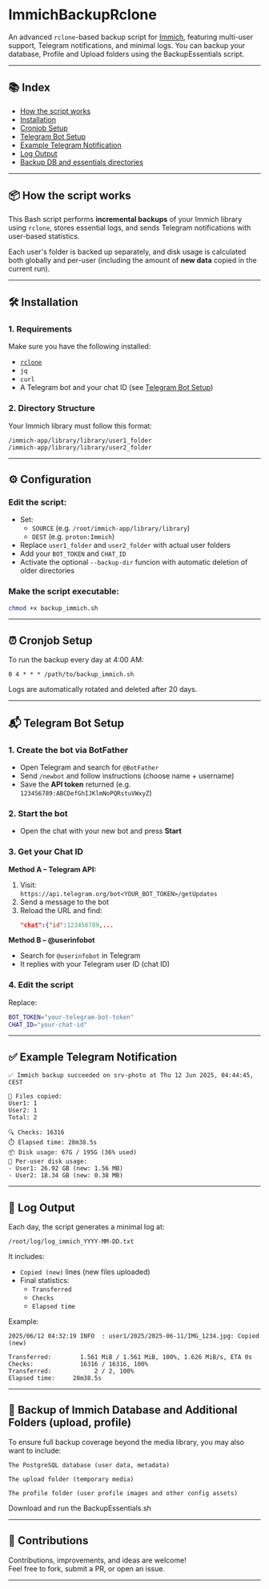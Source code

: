 # ImmichBackupRclone

An advanced `rclone`-based backup script for [Immich](https://github.com/immich-app/immich), featuring multi-user support, Telegram notifications, and minimal logs. You can backup your database, Profile and Upload folders using the BackupEssentials script.



---

## 📚 Index

- [How the script works](#how-the-script-works)
- [Installation](#installation)
- [Cronjob Setup](#cronjob-setup)
- [Telegram Bot Setup](#telegram-bot-setup)
- [Example Telegram Notification](#example-telegram-notification)
- [Log Output](#log-output)
- [Backup DB and essentials directories](#backup-essentials)

---

<h2 id="how-the-script-works">📦 How the script works</h2>

This Bash script performs **incremental backups** of your Immich library using `rclone`, stores essential logs, and sends Telegram notifications with user-based statistics.

Each user's folder is backed up separately, and disk usage is calculated both globally and per-user (including the amount of **new data** copied in the current run).

---

<h2 id="installation">🛠️ Installation</h2>

### 1. Requirements

Make sure you have the following installed:

- [`rclone`](https://rclone.org/)
- `jq`
- `curl`
- A Telegram bot and your chat ID (see [Telegram Bot Setup](#telegram-bot-setup))

### 2. Directory Structure

Your Immich library must follow this format:

```
/immich-app/library/library/user1_folder
/immich-app/library/library/user2_folder
```

---

## ⚙️ Configuration

### Edit the script:
- Set:
  - `SOURCE` (e.g. `/root/immich-app/library/library`)
  - `DEST` (e.g. `proton:Immich`)
- Replace `user1_folder` and `user2_folder` with actual user folders
- Add your `BOT_TOKEN` and `CHAT_ID`
- Activate the optional `--backup-dir` funcion with automatic deletion of older directories

### Make the script executable:
```bash
chmod +x backup_immich.sh
```

---

<h2 id="cronjob-setup">⏰ Cronjob Setup</h2>

To run the backup every day at 4:00 AM:

```cron
0 4 * * * /path/to/backup_immich.sh
```

Logs are automatically rotated and deleted after 20 days.

---

<h2 id="telegram-bot-setup">📬 Telegram Bot Setup</h2>

### 1. Create the bot via BotFather
- Open Telegram and search for `@BotFather`
- Send `/newbot` and follow instructions (choose name + username)
- Save the **API token** returned (e.g. `123456789:ABCDefGhIJKlmNoPQRstuVWxyZ`)

### 2. Start the bot
- Open the chat with your new bot and press **Start**

### 3. Get your Chat ID

**Method A – Telegram API:**
1. Visit:  
   `https://api.telegram.org/bot<YOUR_BOT_TOKEN>/getUpdates`
2. Send a message to the bot
3. Reload the URL and find:
   ```json
   "chat":{"id":123456789,...
   ```

**Method B – @userinfobot**
- Search for `@userinfobot` in Telegram
- It replies with your Telegram user ID (chat ID)

### 4. Edit the script
Replace:
```bash
BOT_TOKEN="your-telegram-bot-token"
CHAT_ID="your-chat-id"
```

---

<h2 id="example-telegram-notification">✅ Example Telegram Notification</h2>

```
✅ Immich backup succeeded on srv-photo at Thu 12 Jun 2025, 04:44:45, CEST

📁 Files copied:
User1: 1
User2: 1
Total: 2

🔍 Checks: 16316
⏱️ Elapsed time: 28m38.5s
📦 Disk usage: 67G / 195G (36% used)
📂 Per-user disk usage:
- User1: 26.92 GB (new: 1.56 MB)
- User2: 18.34 GB (new: 0.38 MB)
```

---

<h2 id="log-output">📄 Log Output</h2>

Each day, the script generates a minimal log at:

```
/root/log/log_immich_YYYY-MM-DD.txt
```

It includes:

- `Copied (new)` lines (new files uploaded)
- Final statistics:
  - `Transferred`
  - `Checks`
  - `Elapsed time`

Example:
```
2025/06/12 04:32:19 INFO  : user1/2025/2025-06-11/IMG_1234.jpg: Copied (new)

Transferred:   	    1.561 MiB / 1.561 MiB, 100%, 1.626 MiB/s, ETA 0s
Checks:             16316 / 16316, 100%
Transferred:            2 / 2, 100%
Elapsed time:     28m38.5s
```

---

<h2 id="backup-essentials"> 🧠 Backup of Immich Database and Additional Folders (upload, profile)</h2>

To ensure full backup coverage beyond the media library, you may also want to include:

    The PostgreSQL database (user data, metadata)

    The upload folder (temporary media)

    The profile folder (user profile images and other config assets)

Download and run the BackupEssentials.sh

---

## 🤝 Contributions

Contributions, improvements, and ideas are welcome!  
Feel free to fork, submit a PR, or open an issue.

---
